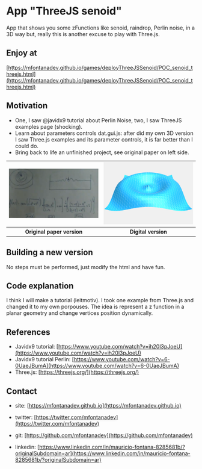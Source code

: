 
# App "ThreeJS senoid"

App that shows you some zFunctions like senoid, raindrop, Perlin noise, in a 3D way but, really this is another excuse to play with Three.js.

## Enjoy at
[https://mfontanadev.github.io/games/deployThreeJSSenoid/POC_senoid_threejs.html](https://mfontanadev.github.io/games/deployThreeJSSenoid/POC_senoid_threejs.html)

## Motivation
- One, I saw @javidx9 tutorial about Perlin Noise, two, I saw ThreeJS examples page (shocking).
- Learn about parameters controls dat.gui.js: after did my own 3D version I saw Three.js examples and its parameter controls, it is far better than I could do. 
- Bring back to life an unfinished project, see original paper on left side.

<table>
	<tr>
		<th width="360px" align="center">
		<img width="360px"
src="https://github.com/mfontanadev/POCs/blob/master/ThreeJS_senoid/doc/ThreeJS_senoid_left_side.png?raw=true">
		</th>
		<th width="360px" align="center">
		<img width="360px" src="https://github.com/mfontanadev/POCs/blob/master/ThreeJS_senoid/doc/ThreeJS_senoid_right_side.PNG?raw=true">
		</th>
	</tr>
	<tr>
		<th align="center">
			Original paper version
		</th>
		<th align="center">
		    Digital version
        </th>
	</tr>
</table>



## Building a new version

No steps must be performed, just modify the html and have fun.

## Code explanation

I think I will make a tutorial (leitmotiv). I took one example from Three.js and changed it to my own porpouses. The idea is represent a z function in a planar geometry and change vertices position dynamically.

## References

* Javidx9 tutorial: [https://www.youtube.com/watch?v=ih20l3pJoeU](https://www.youtube.com/watch?v=ih20l3pJoeU)
* Javidx9 tutorial Perlin: [https://www.youtube.com/watch?v=6-0UaeJBumA](https://www.youtube.com/watch?v=6-0UaeJBumA)
* Three.js:  [https://threejs.org/](https://threejs.org/)

## Contact

* site: [https://mfontanadev.github.io](https://mfontanadev.github.io)

* twitter: [https://twitter.com/mfontanadev](https://twitter.com/mfontanadev)

* git: [https://github.com/mfontanadev](https://github.com/mfontanadev)

* linkedin: [https://www.linkedin.com/in/mauricio-fontana-8285681b/?originalSubdomain=ar](https://www.linkedin.com/in/mauricio-fontana-8285681b/?originalSubdomain=ar)


